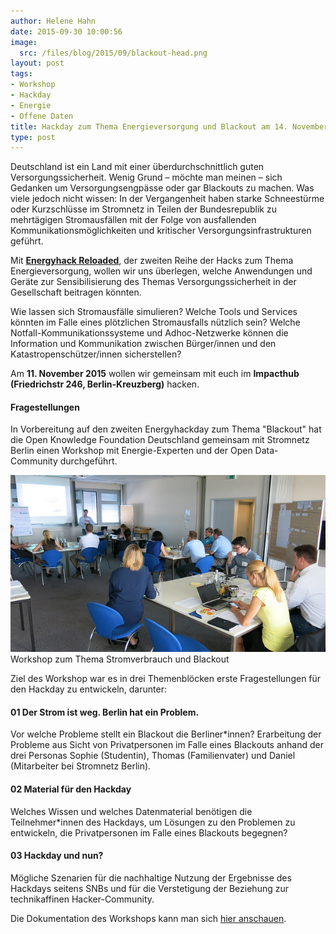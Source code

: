 ```yaml
---
author: Helene Hahn
date: 2015-09-30 10:00:56
image:
  src: /files/blog/2015/09/blackout-head.png
layout: post
tags:
- Workshop
- Hackday
- Energie
- Offene Daten
title: Hackday zum Thema Energieversorgung und Blackout am 14. November 2015
type: post
---
```

Deutschland ist ein Land mit einer überdurchschnittlich guten Versorgungssicherheit. Wenig Grund – möchte man meinen – sich Gedanken um Versorgungsengpässe oder gar Blackouts zu machen. Was viele jedoch nicht wissen: In der Vergangenheit haben starke Schneestürme oder Kurzschlüsse im Stromnetz in Teilen der Bundesrepublik zu mehrtägigen Stromausfällen mit der Folge von ausfallenden Kommunikationsmöglichkeiten und kritischer Versorgungsinfrastrukturen geführt.

Mit <strong>[Energyhack Reloaded](http://energyhack.de/)</strong>, der zweiten Reihe der Hacks zum Thema Energieversorgung, wollen wir uns überlegen, welche Anwendungen und Geräte zur Sensibilisierung des Themas Versorgungssicherheit in der Gesellschaft beitragen könnten. 

Wie lassen sich Stromausfälle simulieren? Welche Tools und Services könnten im Falle eines plötzlichen Stromausfalls nützlich sein? Welche Notfall-Kommunikationssysteme und Adhoc-Netzwerke können die Information und Kommunikation zwischen Bürger/innen und den Katastropenschützer/innen sicherstellen? 

Am <strong>11. November 2015</strong> wollen wir gemeinsam mit euch im <strong>Impacthub (Friedrichstr 246, Berlin-Kreuzberg)</strong> hacken.

<h4>Fragestellungen</h4>

In Vorbereitung auf den zweiten Energyhackday zum Thema "Blackout" hat die Open Knowledge Foundation Deutschland gemeinsam mit Stromnetz Berlin einen Workshop mit Energie-Experten und der Open Data-Community durchgeführt.

![Workshop](/files/blog/2015/09/workshop.jpg "Workshop Blackout") Workshop zum Thema Stromverbrauch und Blackout

Ziel des Workshop war es in drei Themenblöcken erste Fragestellungen für den Hackday zu entwickeln, darunter: 

#### 01	Der Strom ist weg. Berlin hat ein Problem.

Vor welche Probleme stellt ein Blackout die Berliner*innen? Erarbeitung der Probleme aus Sicht von Privatpersonen im Falle eines Blackouts anhand der drei Personas Sophie (Studentin), Thomas (Familienvater) und Daniel (Mitarbeiter bei Stromnetz Berlin).

#### 02	Material für den Hackday

Welches Wissen und welches Datenmaterial benötigen die Teilnehmer*innen des Hackdays, um Lösungen zu den Problemen zu entwickeln, die Privatpersonen im Falle eines Blackouts begegnen?


#### 03	Hackday und nun?

Mögliche Szenarien für die nachhaltige Nutzung der Ergebnisse des Hackdays seitens SNBs und für die Verstetigung der Beziehung zur technikaffinen Hacker-Community.

Die Dokumentation des Workshops kann man sich [hier anschauen](/files/blog/2015/09/Doku_Workshop_Blackout_kurz.pdf).

